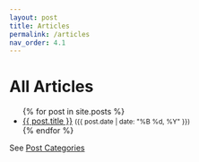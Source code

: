 ```yaml
---
layout: post
title: Articles
permalink: /articles
nav_order: 4.1
---
```


<h1>All Articles</h1>

<ul>
  {% for post in site.posts %}
    <li>
      <a href="{{ post.url | relative_url }}">{{ post.title }}</a>
      <small>({{ post.date | date: "%B %d, %Y" }})</small>
    </li>
  {% endfor %}
</ul>
<div class="mt-3">See <a href="/categories">Post Categories</a></div>

